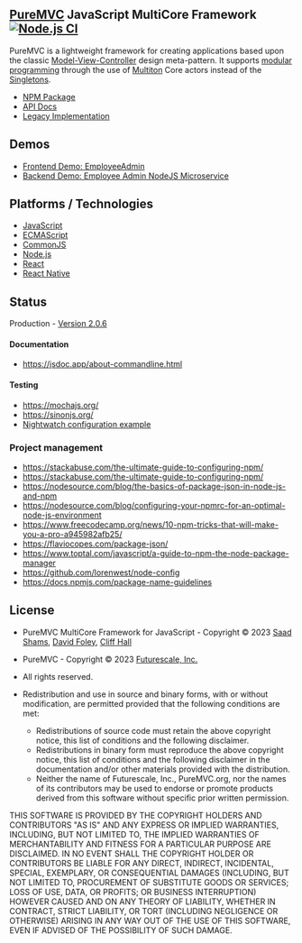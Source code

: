 ## [PureMVC](http://puremvc.github.com/) JavaScript MultiCore Framework [![Node.js CI](https://github.com/PureMVC/puremvc-js-multicore-framework/actions/workflows/node.js.yml/badge.svg)](https://github.com/PureMVC/puremvc-js-multicore-framework/actions/workflows/node.js.yml)

PureMVC is a lightweight framework for creating applications based upon the classic [Model-View-Controller](http://en.wikipedia.org/wiki/Model-view-controller) design meta-pattern. It supports [modular programming](http://en.wikipedia.org/wiki/Modular_programming) through the use of [Multiton](http://en.wikipedia.org/wiki/Multiton) Core actors instead of the [Singletons](http://en.wikipedia.org/wiki/Singleton_pattern).

* [NPM Package](https://www.npmjs.com/package/@puremvc/puremvc-js-multicore-framework?activeTab=readme)
* [API Docs](https://puremvc.org/pages/docs/JS/es/)
* [Legacy Implementation](https://github.com/PureMVC/puremvc-js-multicore-framework/tree/1.0.1)

## Demos
* [Frontend Demo: EmployeeAdmin](https://github.com/PureMVC/puremvc-js-demo-employeeadmin)
* [Backend Demo: Employee Admin NodeJS Microservice](https://github.com/PureMVC/puremvc-js-demo-microservice-employeeadmin)

## Platforms / Technologies
* [JavaScript](https://en.wikipedia.org/wiki/JavaScript)
* [ECMAScript](https://en.wikipedia.org/wiki/ECMAScript)
* [CommonJS](https://en.wikipedia.org/wiki/CommonJS)
* [Node.js](https://en.wikipedia.org/wiki/Node.js)
* [React](https://en.wikipedia.org/wiki/React_(JavaScript_library))
* [React Native](https://en.wikipedia.org/wiki/React_Native)

## Status
Production - [Version 2.0.6](https://github.com/PureMVC/puremvc-js-multicore-framework/blob/master/VERSION)

#### Documentation
- https://jsdoc.app/about-commandline.html

#### Testing
- https://mochajs.org/
- https://sinonjs.org/
- [Nightwatch configuration example](https://gist.github.com/rebers/b640b1663c98d4436ecabb06270ff091)

### Project management
- https://stackabuse.com/the-ultimate-guide-to-configuring-npm/
- https://stackabuse.com/the-ultimate-guide-to-configuring-npm/
- https://nodesource.com/blog/the-basics-of-package-json-in-node-js-and-npm
- https://nodesource.com/blog/configuring-your-npmrc-for-an-optimal-node-js-environment
- https://www.freecodecamp.org/news/10-npm-tricks-that-will-make-you-a-pro-a945982afb25/
- https://flaviocopes.com/package-json/
- https://www.toptal.com/javascript/a-guide-to-npm-the-node-package-manager
- https://github.com/lorenwest/node-config
- https://docs.npmjs.com/package-name-guidelines

## License
* PureMVC MultiCore Framework for JavaScript - Copyright © 2023 [Saad Shams](https://www.linkedin.com/in/muizz), [David Foley](https://github.com/objectkit), [Cliff Hall](https://www.linkedin.com/in/cliff)
* PureMVC - Copyright © 2023 [Futurescale, Inc.](http://futurescale.com/)
* All rights reserved.

* Redistribution and use in source and binary forms, with or without modification, are permitted provided that the following conditions are met:

  * Redistributions of source code must retain the above copyright notice, this list of conditions and the following disclaimer.
  * Redistributions in binary form must reproduce the above copyright notice, this list of conditions and the following disclaimer in the documentation and/or other materials provided with the distribution.
  * Neither the name of Futurescale, Inc., PureMVC.org, nor the names of its contributors may be used to endorse or promote products derived from this software without specific prior written permission.

THIS SOFTWARE IS PROVIDED BY THE COPYRIGHT HOLDERS AND CONTRIBUTORS "AS IS" AND ANY EXPRESS OR IMPLIED WARRANTIES, INCLUDING, BUT NOT LIMITED TO, THE IMPLIED WARRANTIES OF MERCHANTABILITY AND FITNESS FOR A PARTICULAR PURPOSE ARE DISCLAIMED. IN NO EVENT SHALL THE COPYRIGHT HOLDER OR CONTRIBUTORS BE LIABLE FOR ANY DIRECT, INDIRECT, INCIDENTAL, SPECIAL, EXEMPLARY, OR CONSEQUENTIAL DAMAGES (INCLUDING, BUT NOT LIMITED TO, PROCUREMENT OF SUBSTITUTE GOODS OR SERVICES; LOSS OF USE, DATA, OR PROFITS; OR BUSINESS INTERRUPTION) HOWEVER CAUSED AND ON ANY THEORY OF LIABILITY, WHETHER IN CONTRACT, STRICT LIABILITY, OR TORT (INCLUDING NEGLIGENCE OR OTHERWISE) ARISING IN ANY WAY OUT OF THE USE OF THIS SOFTWARE, EVEN IF ADVISED OF THE POSSIBILITY OF SUCH DAMAGE.
